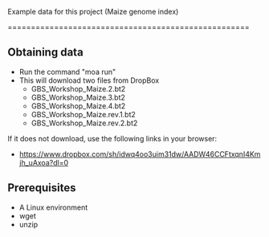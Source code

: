Example data for this project (Maize genome index)

====================================================

## Obtaining data
 
* Run the command "moa run"
* This will download two files from DropBox
  * GBS_Workshop_Maize.2.bt2
  * GBS_Workshop_Maize.3.bt2
  * GBS_Workshop_Maize.4.bt2
  * GBS_Workshop_Maize.rev.1.bt2
  * GBS_Workshop_Maize.rev.2.bt2

If it does not download, use the following links in your browser:

*  https://www.dropbox.com/sh/idwq4oo3uim31dw/AADW46CCFtxqnI4Kmjh_uAxoa?dl=0 

## Prerequisites 

* A Linux environment
* wget
* unzip


